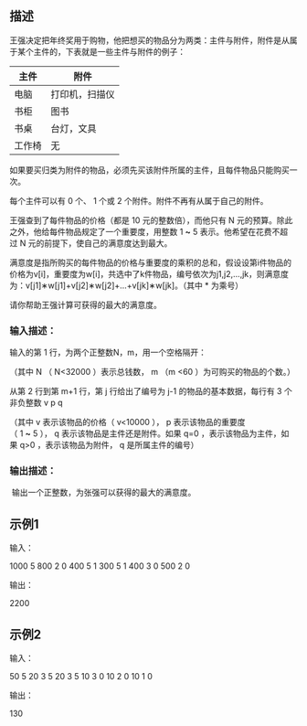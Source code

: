 ## 描述

王强决定把年终奖用于购物，他把想买的物品分为两类：主件与附件，附件是从属于某个主件的，下表就是一些主件与附件的例子：

| 主件  | 附件      |
| --- | ------- |
| 电脑  | 打印机，扫描仪 |
| 书柜  | 图书      |
| 书桌  | 台灯，文具   |
| 工作椅 | 无       |

如果要买归类为附件的物品，必须先买该附件所属的主件，且每件物品只能购买一次。

每个主件可以有 0 个、 1 个或 2 个附件。附件不再有从属于自己的附件。

王强查到了每件物品的价格（都是 10 元的整数倍），而他只有 N 元的预算。除此之外，他给每件物品规定了一个重要度，用整数 1 **~** 5 表示。他希望在花费不超过 N 元的前提下，使自己的满意度达到最大。

满意度是指所购买的每件物品的价格与重要度的乘积的总和，假设设第i件物品的价格为v[i]，重要度为w[i]，共选中了k件物品，编号依次为j1​,j2​,...,jk​，则满意度为：v[j1​]∗w[j1​]+v[j2​]∗w[j2​]+…+v[jk​]∗w[jk​]。（其中 * 为乘号）

请你帮助王强计算可获得的最大的满意度。

### 输入描述：

输入的第 1 行，为两个正整数N，m，用一个空格隔开：  

（其中 N （ N<32000 ）表示总钱数， m （m <60 ）为可购买的物品的个数。）

从第 2 行到第 m+1 行，第 j 行给出了编号为 j-1 的物品的基本数据，每行有 3 个非负整数 v p q

（其中 v 表示该物品的价格（ v<10000 ）， p 表示该物品的重要度（ 1 **~** 5 ）， q 表示该物品是主件还是附件。如果 q=0 ，表示该物品为主件，如果 q>0 ，表示该物品为附件， q 是所属主件的编号）

### 输出描述：

 输出一个正整数，为张强可以获得的最大的满意度。

## 示例1

输入：

1000 5
800 2 0
400 5 1
300 5 1
400 3 0
500 2 0

输出：

2200



## 示例2

输入：

50 5
20 3 5
20 3 5
10 3 0
10 2 0
10 1 0

输出：

130

